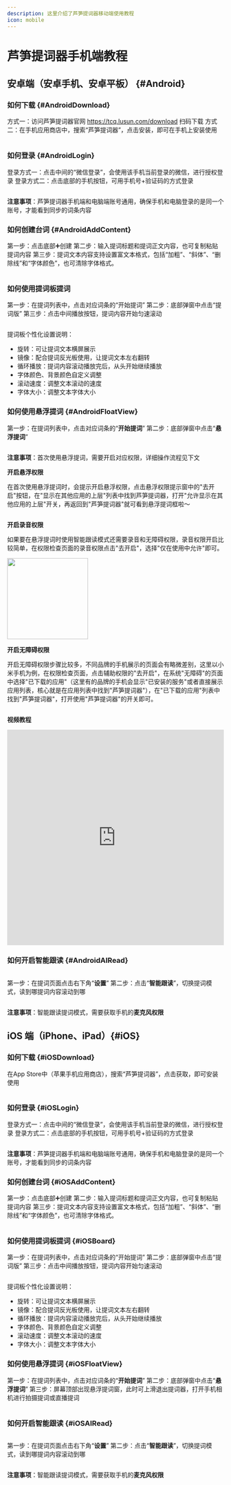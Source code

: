 ```yaml
---
description: 这里介绍了芦笋提词器移动端使用教程
icon: mobile
---
```


# 芦笋提词器手机端教程

## 安卓端（安卓手机、安卓平板） {#Android}

### 如何下载 {#AndroidDownload}

方式一：访问芦笋提词器官网 https://tcq.lusun.com/download 扫码下载
方式二：在手机应用商店中，搜索“芦笋提词器”，点击安装，即可在手机上安装使用

<ImgCenter><img src="/assets/安卓应用商店.png" alt=""></ImgCenter>

### 如何登录 {#AndroidLogin}

登录方式一：点击中间的“微信登录”，会使用该手机当前登录的微信，进行授权登录
登录方式二：点击底部的手机按钮，可用手机号+验证码的方式登录

<ImgCenter><img src="/assets/安卓登录.png" alt=""></ImgCenter>

**注意事项**：芦笋提词器手机端和电脑端账号通用，确保手机和电脑登录的是同一个账号，才能看到同步的词条内容

### 如何创建台词 {#AndroidAddContent}

第一步：点击底部➕创建
第二步：输入提词标题和提词正文内容，也可复制粘贴提词内容
第三步：提词文本内容支持设置富文本格式，包括“加粗”、“斜体”、“删除线”和“字体颜色”，也可清除字体格式。

<ImgCenter><img src="/assets/安卓创建台词.png" alt=""></ImgCenter>

### 如何使用提词板提词

第一步：在提词列表中，点击对应词条的“开始提词”
第二步：底部弹窗中点击“提词版”
第三步：点击中间播放按钮，提词内容开始匀速滚动

<ImgCenter><img src="/assets/安卓提词板提词.png" alt=""></ImgCenter>

提词板个性化设置说明：
- 旋转：可让提词文本横屏展示
- 镜像：配合提词反光板使用，让提词文本左右翻转
- 循环播放：提词内容滚动播放完后，从头开始继续播放
- 字体颜色、背景颜色自定义调整
- 滚动速度：调整文本滚动的速度
- 字体大小：调整文本字体大小

### 如何使用悬浮提词 {#AndroidFloatView}

第一步：在提词列表中，点击对应词条的“**开始提词**”
第二步：底部弹窗中点击“**悬浮提词**”

<ImgCenter><img src="/assets/安卓悬浮提词.png" alt=""></ImgCenter>

**注意事项**：首次使用悬浮提词，需要开启对应权限，详细操作流程见下文

**开启悬浮权限**

在首次使用悬浮提词时，会提示开启悬浮权限，点击悬浮权限提示窗中的"去开启"按钮，在"显示在其他应用的上层"列表中找到芦笋提词器，打开"允许显示在其他应用的上层"开关，再返回到"芦笋提词器"就可看到悬浮提词框啦～

<ImgCenter><img src="/assets/xuanfuquanxian-android.jpg" alt=""></ImgCenter>

**开启录音权限**

如果要在悬浮提词时使用智能跟读模式还需要录音和无障碍权限，录音权限开启比较简单，在权限检查页面的录音权限点击"去开启"，选择"仅在使用中允许"即可。

<ImgCenter><img src="/assets/20240809-155321.png" alt="" width="188"></ImgCenter>

**开启无障碍权限**

开启无障碍权限步骤比较多，不同品牌的手机展示的页面会有略微差别，这里以小米手机为例，在权限检查页面，点击辅助权限的"去开启"，在系统"无障碍"的页面中选择"已下载的应用"（这里有的品牌的手机会显示"已安装的服务"或者直接展示应用列表，核心就是在应用列表中找到"芦笋提词器"），在"已下载的应用"列表中找到"芦笋提词器"，打开使用"芦笋提词器"的开关即可。

<ImgCenter><img src="/assets/wuzhangaiquanxian-android.jpg" alt=""></ImgCenter>

**视频教程**

<iframe src="https://lusun.com/embed/?id=YIEADPtFEeA" width="100%" height="500px" scrolling="no" border="0" frameborder="no" framespacing="0" allowfullscreen="true"></iframe>

### 如何开启智能跟读 {#AndroidAIRead}

<ImgCenter><img src="/assets/安卓智能跟读.gif" alt=""></ImgCenter>

第一步：在提词页面点击右下角“**设置**”
第二步：点击“**智能跟读**”，切换提词模式，读到哪提词内容滚动到哪

<ImgCenter><img src="/assets/安卓智能跟读设置.png" alt=""></ImgCenter>

**注意事项**：智能跟读提词模式，需要获取手机的**麦克风权限**

## iOS 端（iPhone、iPad）{#iOS}

### 如何下载 {#iOSDownload}

在App Store中（苹果手机应用商店），搜索“芦笋提词器”，点击获取，即可安装使用

<ImgCenter><img src="/assets/iOS下载.png" alt=""></ImgCenter>

### 如何登录 {#iOSLogin}

登录方式一：点击中间的“微信登录”，会使用该手机当前登录的微信，进行授权登录
登录方式二：点击底部的手机按钮，可用手机号+验证码的方式登录

<ImgCenter><img src="/assets/iOS登录.png" alt=""></ImgCenter>

**注意事项**：芦笋提词器手机端和电脑端账号通用，确保手机和电脑登录的是同一个账号，才能看到同步的词条内容

### 如何创建台词 {#iOSAddContent}

第一步：点击底部➕创建
第二步：输入提词标题和提词正文内容，也可复制粘贴提词内容
第三步：提词文本内容支持设置富文本格式，包括“加粗”、“斜体”、“删除线”和“字体颜色”，也可清除字体格式。

<ImgCenter><img src="/assets/iOS创建台词.png" alt=""></ImgCenter>

### 如何使用提词板提词 {#iOSBoard}

第一步：在提词列表中，点击对应词条的“开始提词”
第二步：底部弹窗中点击“提词版”
第三步：点击中间播放按钮，提词内容开始匀速滚动

<ImgCenter><img src="/assets/iOS提词板提词.png" alt=""></ImgCenter>

提词板个性化设置说明：
- 旋转：可让提词文本横屏展示
- 镜像：配合提词反光板使用，让提词文本左右翻转
- 循环播放：提词内容滚动播放完后，从头开始继续播放
- 字体颜色、背景颜色自定义调整
- 滚动速度：调整文本滚动的速度
- 字体大小：调整文本字体大小

### 如何使用悬浮提词 {#iOSFloatView}

第一步：在提词列表中，点击对应词条的“**开始提词**”
第二步：底部弹窗中点击“**悬浮提词**”
第三步：屏幕顶部出现悬浮提词窗，此时可上滑退出提词器，打开手机相机进行拍摄提词或直播提词

<ImgCenter><img src="/assets/iOS悬浮提词.png" alt=""></ImgCenter>

### 如何开启智能跟读 {#iOSAIRead}

<ImgCenter><img src="/assets/iOS智能跟读.gif" alt=""></ImgCenter>

第一步：在提词页面点击右下角“**设置**”
第二步：点击“**智能跟读**”，切换提词模式，读到哪提词内容滚动到哪

<ImgCenter><img src="/assets/iOS智能跟读设置.png" alt=""></ImgCenter>

**注意事项**：智能跟读提词模式，需要获取手机的**麦克风权限**